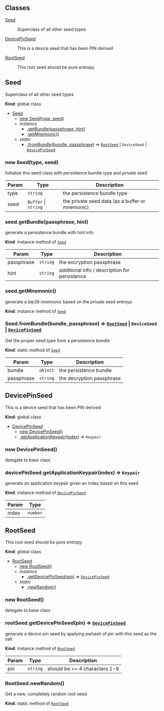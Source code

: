 ## Classes

<dl>
<dt><a href="#Seed">Seed</a></dt>
<dd><p>Superclass of all other seed types</p>
</dd>
<dt><a href="#DevicePinSeed">DevicePinSeed</a></dt>
<dd><p>This is a device seed that has been PIN derived</p>
</dd>
<dt><a href="#RootSeed">RootSeed</a></dt>
<dd><p>This root seed should be pure entropy</p>
</dd>
</dl>

<a name="Seed"></a>

## Seed
Superclass of all other seed types

**Kind**: global class  

* [Seed](#Seed)
    * [new Seed(type, seed)](#new_Seed_new)
    * _instance_
        * [.getBundle(passphrase, hint)](#Seed+getBundle)
        * [.getMnemonic()](#Seed+getMnemonic)
    * _static_
        * [.fromBundle(bundle, passphrase)](#Seed.fromBundle) ⇒ [<code>RootSeed</code>](#RootSeed) \| <code>DeviceSeed</code> \| [<code>DevicePinSeed</code>](#DevicePinSeed)

<a name="new_Seed_new"></a>

### new Seed(type, seed)
Initialize this seed class with persistence bundle type and private seed


| Param | Type | Description |
| --- | --- | --- |
| type | <code>string</code> | the persistence bundle type |
| seed | <code>Buffer</code> \| <code>string</code> | the private seed data (as a buffer or mnemonic) |

<a name="Seed+getBundle"></a>

### seed.getBundle(passphrase, hint)
generate a persistence bundle with hint info

**Kind**: instance method of [<code>Seed</code>](#Seed)  

| Param | Type | Description |
| --- | --- | --- |
| passphrase | <code>string</code> | the encryption passphrase |
| hint | <code>string</code> | additional info / description for persistence |

<a name="Seed+getMnemonic"></a>

### seed.getMnemonic()
generate a bip39 mnemonic based on the private seed entroyp

**Kind**: instance method of [<code>Seed</code>](#Seed)  
<a name="Seed.fromBundle"></a>

### Seed.fromBundle(bundle, passphrase) ⇒ [<code>RootSeed</code>](#RootSeed) \| <code>DeviceSeed</code> \| [<code>DevicePinSeed</code>](#DevicePinSeed)
Get the proper seed type from a persistence bundle

**Kind**: static method of [<code>Seed</code>](#Seed)  

| Param | Type | Description |
| --- | --- | --- |
| bundle | <code>object</code> | the persistence bundle |
| passphrase | <code>string</code> | the decryption passphrase |

<a name="DevicePinSeed"></a>

## DevicePinSeed
This is a device seed that has been PIN derived

**Kind**: global class  

* [DevicePinSeed](#DevicePinSeed)
    * [new DevicePinSeed()](#new_DevicePinSeed_new)
    * [.getApplicationKeypair(index)](#DevicePinSeed+getApplicationKeypair) ⇒ <code>Keypair</code>

<a name="new_DevicePinSeed_new"></a>

### new DevicePinSeed()
delegate to base class

<a name="DevicePinSeed+getApplicationKeypair"></a>

### devicePinSeed.getApplicationKeypair(index) ⇒ <code>Keypair</code>
generate an application keypair given an index based on this seed

**Kind**: instance method of [<code>DevicePinSeed</code>](#DevicePinSeed)  

| Param | Type |
| --- | --- |
| index | <code>number</code> | 

<a name="RootSeed"></a>

## RootSeed
This root seed should be pure entropy

**Kind**: global class  

* [RootSeed](#RootSeed)
    * [new RootSeed()](#new_RootSeed_new)
    * _instance_
        * [.getDevicePinSeed(pin)](#RootSeed+getDevicePinSeed) ⇒ [<code>DevicePinSeed</code>](#DevicePinSeed)
    * _static_
        * [.newRandom()](#RootSeed.newRandom)

<a name="new_RootSeed_new"></a>

### new RootSeed()
delegate to base class

<a name="RootSeed+getDevicePinSeed"></a>

### rootSeed.getDevicePinSeed(pin) ⇒ [<code>DevicePinSeed</code>](#DevicePinSeed)
generate a device pin seed by applying pwhash of pin with this seed as the salt

**Kind**: instance method of [<code>RootSeed</code>](#RootSeed)  

| Param | Type | Description |
| --- | --- | --- |
| pin | <code>string</code> | should be >= 4 characters 1-9 |

<a name="RootSeed.newRandom"></a>

### RootSeed.newRandom()
Get a new, completely random root seed

**Kind**: static method of [<code>RootSeed</code>](#RootSeed)  
